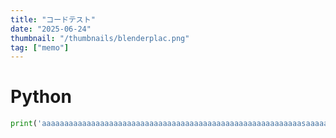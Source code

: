 ```yaml
---
title: "コードテスト"
date: "2025-06-24"
thumbnail: "/thumbnails/blenderplac.png"
tag: ["memo"]
---
```


# Python

``` python
print('aaaaaaaaaaaaaaaaaaaaaaaaaaaaaaaaaaaaaaaaaaaaaaaaaaaaaaaaaasaaaaaaaaaaaaaaaaaaaaaaaaaaaaaaaaaaaaaaaaaaaaaaaaaaaaaaaaaaaaaaaaaaaa')
```